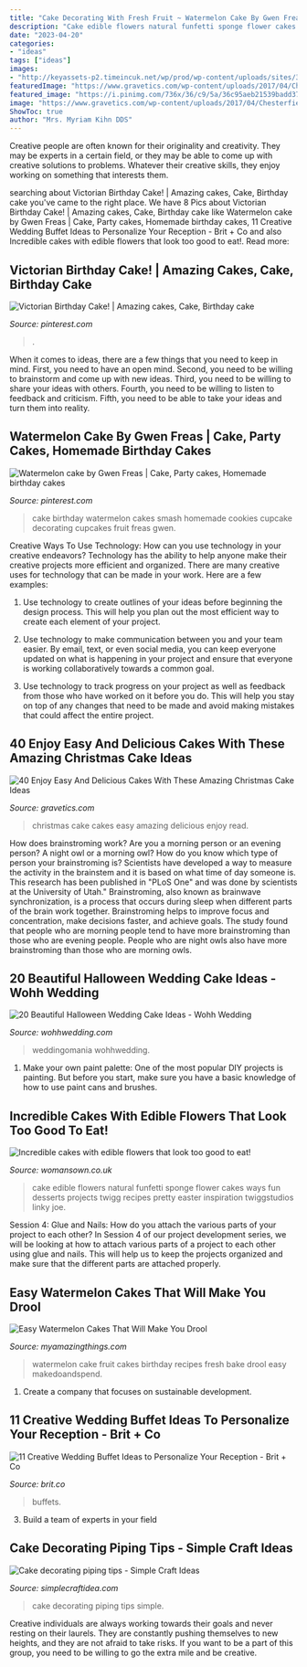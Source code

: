 ```yaml
---
title: "Cake Decorating With Fresh Fruit ~ Watermelon Cake By Gwen Freas"
description: "Cake edible flowers natural funfetti sponge flower cakes ways fun desserts projects twigg recipes pretty easter inspiration twiggstudios linky joe"
date: "2023-04-20"
categories:
- "ideas"
tags: ["ideas"]
images:
- "http://keyassets-p2.timeincuk.net/wp/prod/wp-content/uploads/sites/32/2016/04/edible-flowers-featured-image.jpg"
featuredImage: "https://www.gravetics.com/wp-content/uploads/2017/04/Chesterfieldcakes-celebration-christmascakes-Christmas.jpg"
featured_image: "https://i.pinimg.com/736x/36/c9/5a/36c95aeb21539badd37a762f75dd0ca4--victorian-cooking.jpg"
image: "https://www.gravetics.com/wp-content/uploads/2017/04/Chesterfieldcakes-celebration-christmascakes-Christmas.jpg"
ShowToc: true
author: "Mrs. Myriam Kihn DDS"
---
```



Creative people are often known for their originality and creativity. They may be experts in a certain field, or they may be able to come up with creative solutions to problems. Whatever their creative skills, they enjoy working on something that interests them.

	

		
searching about Victorian Birthday Cake! | Amazing cakes, Cake, Birthday cake you've came to the right place. We have 8 Pics about Victorian Birthday Cake! | Amazing cakes, Cake, Birthday cake like Watermelon cake by Gwen Freas | Cake, Party cakes, Homemade birthday cakes, 11 Creative Wedding Buffet Ideas to Personalize Your Reception - Brit + Co and also Incredible cakes with edible flowers that look too good to eat!. Read more:
		
    
## Victorian Birthday Cake! | Amazing Cakes, Cake, Birthday Cake

<img loading=lazy src="https://i.pinimg.com/736x/36/c9/5a/36c95aeb21539badd37a762f75dd0ca4--victorian-cooking.jpg" onerror="this.onerror=null;this.src='https://tse3.mm.bing.net/th?id=OIP.nhq541m9wNOsPEyl-MvDQQHaJ4&amp;pid=15.1';" alt="Victorian Birthday Cake! | Amazing cakes, Cake, Birthday cake">

_Source: pinterest.com_

>. 

	

When it comes to ideas, there are a few things that you need to keep in mind. First, you need to have an open mind. Second, you need to be willing to brainstorm and come up with new ideas. Third, you need to be willing to share your ideas with others. Fourth, you need to be willing to listen to feedback and criticism. Fifth, you need to be able to take your ideas and turn them into reality.

    
## Watermelon Cake By Gwen Freas | Cake, Party Cakes, Homemade Birthday Cakes

<img loading=lazy src="https://i.pinimg.com/736x/f5/ff/44/f5ff44e4e20ee8c3df9569cd82dd786c.jpg" onerror="this.onerror=null;this.src='https://tse3.mm.bing.net/th?id=OIP.h7D5eFFIowAiutwKP2zEPgHaLH&amp;pid=15.1';" alt="Watermelon cake by Gwen Freas | Cake, Party cakes, Homemade birthday cakes">

_Source: pinterest.com_

>cake birthday watermelon cakes smash homemade cookies cupcake decorating cupcakes fruit freas gwen. 

	

Creative Ways To Use Technology: How can you use technology in your creative endeavors?
Technology has the ability to help anyone make their creative projects more efficient and organized. There are many creative uses for technology that can be made in your work. Here are a few examples:
1. Use technology to create outlines of your ideas before beginning the design process. This will help you plan out the most efficient way to create each element of your project.

2. Use technology to make communication between you and your team easier. By email, text, or even social media, you can keep everyone updated on what is happening in your project and ensure that everyone is working collaboratively towards a common goal.

3. Use technology to track progress on your project as well as feedback from those who have worked on it before you do. This will help you stay on top of any changes that need to be made and avoid making mistakes that could affect the entire project.

    
## 40 Enjoy Easy And Delicious Cakes With These Amazing Christmas Cake Ideas

<img loading=lazy src="https://www.gravetics.com/wp-content/uploads/2017/04/Chesterfieldcakes-celebration-christmascakes-Christmas.jpg" onerror="this.onerror=null;this.src='https://tse2.mm.bing.net/th?id=OIP.pqu63QprEQjljw_xh_unIAHaHa&amp;pid=15.1';" alt="40 Enjoy Easy And Delicious Cakes With These Amazing Christmas Cake Ideas">

_Source: gravetics.com_

>christmas cake cakes easy amazing delicious enjoy read. 

	

How does brainstroming work?
Are you a morning person or an evening person? A night owl or a morning owl? How do you know which type of person your brainstroming is? Scientists have developed a way to measure the activity in the brainstem and it is based on what time of day someone is. This research has been published in "PLoS One" and was done by scientists at the University of Utah."
Brainstroming, also known as brainwave synchronization, is a process that occurs during sleep when different parts of the brain work together. Brainstroming helps to improve focus and concentration, make decisions faster, and achieve goals. The study found that people who are morning people tend to have more brainstroming than those who are evening people. People who are night owls also have more brainstroming than those who are morning owls.

    
## 20 Beautiful Halloween Wedding Cake Ideas - Wohh Wedding

<img loading=lazy src="http://wohhwedding.com/wp-content/uploads/2016/06/Original-Halloween-Wedding-Cake.jpg" onerror="this.onerror=null;this.src='https://tse4.mm.bing.net/th?id=OIP.YvkqBuSwpyku-a69cnUW-gHaLH&amp;pid=15.1';" alt="20 Beautiful Halloween Wedding Cake Ideas - Wohh Wedding">

_Source: wohhwedding.com_

>weddingomania wohhwedding. 

	

1. Make your own paint palette: One of the most popular DIY projects is painting. But before you start, make sure you have a basic knowledge of how to use paint cans and brushes.

    
## Incredible Cakes With Edible Flowers That Look Too Good To Eat!

<img loading=lazy src="http://keyassets-p2.timeincuk.net/wp/prod/wp-content/uploads/sites/32/2016/04/edible-flowers-featured-image.jpg" onerror="this.onerror=null;this.src='https://tse4.mm.bing.net/th?id=OIP.qPnD6dCfslNvYWG69zgwigHaLH&amp;pid=15.1';" alt="Incredible cakes with edible flowers that look too good to eat!">

_Source: womansown.co.uk_

>cake edible flowers natural funfetti sponge flower cakes ways fun desserts projects twigg recipes pretty easter inspiration twiggstudios linky joe. 

	

Session 4: Glue and Nails: How do you attach the various parts of your project to each other?
In Session 4 of our project development series, we will be looking at how to attach various parts of a project to each other using glue and nails. This will help us to keep the projects organized and make sure that the different parts are attached properly.

    
## Easy Watermelon Cakes That Will Make You Drool

<img loading=lazy src="http://myamazingthings.com/wp-content/uploads/2018/07/watermelon-cake-5-.jpg" onerror="this.onerror=null;this.src='https://tse3.mm.bing.net/th?id=OIP.ij0nMIzEr_M-aWdol9VMmgHaLH&amp;pid=15.1';" alt="Easy Watermelon Cakes That Will Make You Drool">

_Source: myamazingthings.com_

>watermelon cake fruit cakes birthday recipes fresh bake drool easy makedoandspend. 

	

1. Create a company that focuses on sustainable development.

    
## 11 Creative Wedding Buffet Ideas To Personalize Your Reception - Brit + Co

<img loading=lazy src="https://www.brit.co/media-library/eyJhbGciOiJIUzI1NiIsInR5cCI6IkpXVCJ9.eyJpbWFnZSI6Imh0dHBzOi8vYXNzZXRzLnJibC5tcy8yMTc3NTUwMi9vcmlnaW4uanBnIiwiZXhwaXJlc19hdCI6MTY1OTE2NDkyOX0.fHrtpX8AhxRfEfPIyd_VfVYRjapCUi-TvGjQNe02dKg/image.jpg?width=1500&amp;coordinates=150%2C0%2C150%2C0&amp;height=2000" onerror="this.onerror=null;this.src='https://tse3.mm.bing.net/th?id=OIP.Ndrmi_1vQHsr7PtQz_ZNKAHaKl&amp;pid=15.1';" alt="11 Creative Wedding Buffet Ideas to Personalize Your Reception - Brit + Co">

_Source: brit.co_

>buffets. 

	

3. Build a team of experts in your field 

    
## Cake Decorating Piping Tips - Simple Craft Ideas

<img loading=lazy src="https://simplecraftidea.com/wp-content/uploads/2015/11/11745323_1045128772178867_7368435860878284430_n7.jpg" onerror="this.onerror=null;this.src='https://tse3.mm.bing.net/th?id=OIP.lRzugAbtq_9juu9GRAH7fwHaLG&amp;pid=15.1';" alt="Cake decorating piping tips - Simple Craft Ideas">

_Source: simplecraftidea.com_

>cake decorating piping tips simple. 

	

Creative individuals are always working towards their goals and never resting on their laurels. They are constantly pushing themselves to new heights, and they are not afraid to take risks. If you want to be a part of this group, you need to be willing to go the extra mile and be creative.

